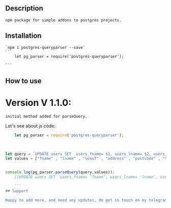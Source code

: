 ## Description
    npm package for simple addons to postgres projects.
## Installation
    `npm i postgres-queryparser --save`
    ```
        let pg_parser = require('postgres-queryparser');
    
    ```

## How to use
# Version V 1.1.0:
    initial method added for parseQuery.

Let's see about js code:
```js
    let pg_parser = require('postgres-queryparser');

    
    
let query = `UPDATE users SET  users_fname= $1, users_lname= $2, users_sonof= $3, users_address= $4, users_postcode= $5, users_mobile= $6, users_email= $7 WHERE apikeys_id = $8`;
let values = ["fname" , "lname" , "sonof" , "address" , "postcode" , "9876543210" , "email@domain.com" , "12345" ];


console.log(pg_parser.parseQuery(query,values));
    //UPDATE users SET  users_fname= 'fname', users_lname= 'lname', users_sonof= 'sonof', users_address= 'address', users_postcode= 'postcode', users_mobile= '9876543210', users_email= 'email@domain.com' WHERE apikeys_id = '12345'

    ```
## Support

Happy to add more, and need any updates, do get in touch on my telegram over [@chigovera](#https://t.me/chigovera)
